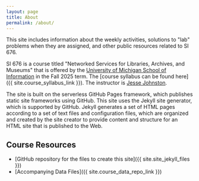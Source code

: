 ```yaml
---
layout: page
title: About
permalink: /about/
---
```


This site includes information about the weekly activities,
solutions to "lab" problems when they are assigned,
and other public resources related to SI 676.

SI 676 is a course titled "Networked Services for Libraries, Archives, and Museums"
that is offered by the [University of Michigan School of Information](https://www.si.umich.edu/)
in the Fall 2025 term.
The [course syllabus can be found here]({{ site.course_syllabus_link }}).
The instructor is [Jesse Johnston][instructor].

The site is built on the serverless GitHub Pages framework,
which publishes static site frameworks using GitHub.
This site uses the Jekyll site generator, which
is supported by GitHub.
Jekyll generates a set of HTML pages according to
a set of text files and configuration files,
which are organized and created by the site creator to
provide content and structure for an HTML site that
is published to the Web.

## Course Resources

* [GitHub repository for the files to create this site]({{ site.site_jekyll_files }})
* [Accompanying Data Files]({{ site.course_data_repo_link }})

[instructor]: https://www.si.umich.edu/people/jesse-johnston
